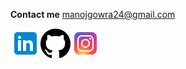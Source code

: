 **Contact me**
<manojgowra24@gmail.com>

[<img src="https://raw.githubusercontent.com/Manoj-gowra/Images/master/logos/icons8-linkedin-48.png"/>](https://www.linkedin.com/in/manoj-gowra-9b9668150)[<img src='https://raw.githubusercontent.com/Manoj-gowra/Images/master/logos/github.png' />](https://github.com/Manoj-gowra)[<img src="https://raw.githubusercontent.com/Manoj-gowra/Images/master/logos/icons8-instagram-logo-48.png" />](https://www.instagram.com/manoj__gowra/)